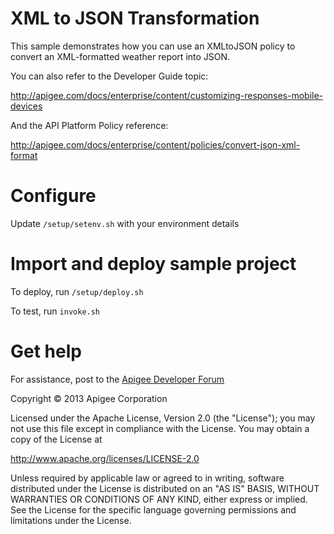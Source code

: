 # XML to JSON Transformation

This sample demonstrates how you can use an XMLtoJSON policy to convert an XML-formatted 
weather report into JSON.

You can also refer to the Developer Guide topic:

http://apigee.com/docs/enterprise/content/customizing-responses-mobile-devices

And the API Platform Policy reference:

http://apigee.com/docs/enterprise/content/policies/convert-json-xml-format

# Configure 

Update `/setup/setenv.sh` with your environment details

# Import and deploy sample project

To deploy, run `/setup/deploy.sh`

To test, run `invoke.sh`

# Get help

For assistance, post to the [Apigee Developer Forum](http://support.apigee.com)

Copyright © 2013 Apigee Corporation

Licensed under the Apache License, Version 2.0 (the "License"); you may not use
this file except in compliance with the License. You may obtain a copy
of the License at

http://www.apache.org/licenses/LICENSE-2.0

Unless required by applicable law or agreed to in writing, software
distributed under the License is distributed on an "AS IS" BASIS,
WITHOUT WARRANTIES OR CONDITIONS OF ANY KIND, either express or implied.
See the License for the specific language governing permissions and
limitations under the License.
